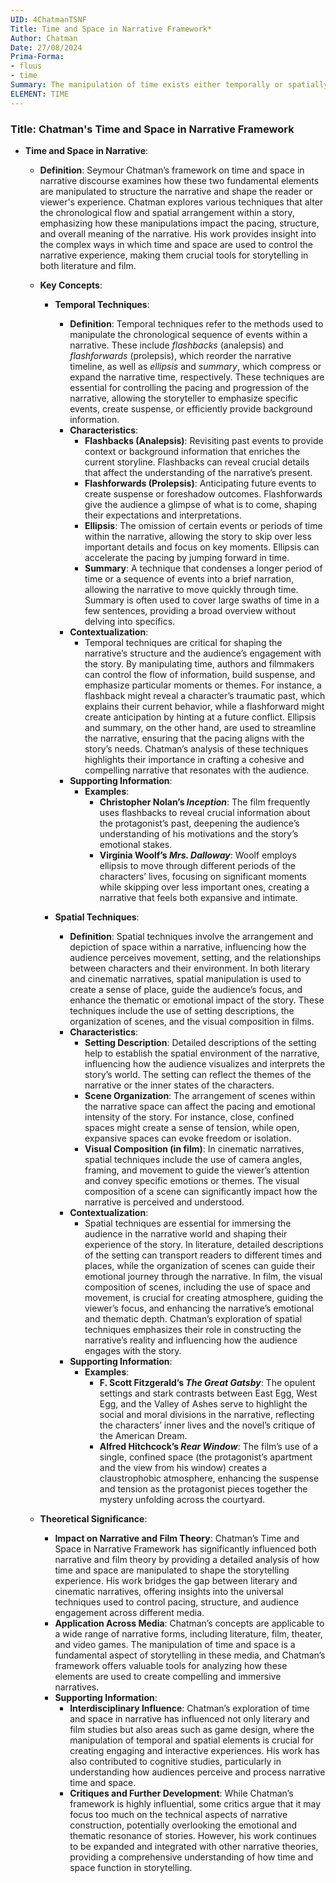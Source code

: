 ```yaml
---
UID: 4ChatmanTSNF
Title: Time and Space in Narrative Framework*
Author: Chatman
Date: 27/08/2024
Prima-Forma:
- fluus
- time
Summary: The manipulation of time exists either temporally or spatially.
ELEMENT: TIME
---
```

### Title: **Chatman's Time and Space in Narrative Framework**

- **Time and Space in Narrative**:
  - **Definition**: Seymour Chatman’s framework on time and space in narrative discourse examines how these two fundamental elements are manipulated to structure the narrative and shape the reader or viewer's experience. Chatman explores various techniques that alter the chronological flow and spatial arrangement within a story, emphasizing how these manipulations impact the pacing, structure, and overall meaning of the narrative. His work provides insight into the complex ways in which time and space are used to control the narrative experience, making them crucial tools for storytelling in both literature and film.

  - **Key Concepts**:

    - **Temporal Techniques**:
      - **Definition**: Temporal techniques refer to the methods used to manipulate the chronological sequence of events within a narrative. These include *flashbacks* (analepsis) and *flashforwards* (prolepsis), which reorder the narrative timeline, as well as *ellipsis* and *summary*, which compress or expand the narrative time, respectively. These techniques are essential for controlling the pacing and progression of the narrative, allowing the storyteller to emphasize specific events, create suspense, or efficiently provide background information.
      - **Characteristics**:
        - **Flashbacks (Analepsis)**: Revisiting past events to provide context or background information that enriches the current storyline. Flashbacks can reveal crucial details that affect the understanding of the narrative’s present.
        - **Flashforwards (Prolepsis)**: Anticipating future events to create suspense or foreshadow outcomes. Flashforwards give the audience a glimpse of what is to come, shaping their expectations and interpretations.
        - **Ellipsis**: The omission of certain events or periods of time within the narrative, allowing the story to skip over less important details and focus on key moments. Ellipsis can accelerate the pacing by jumping forward in time.
        - **Summary**: A technique that condenses a longer period of time or a sequence of events into a brief narration, allowing the narrative to move quickly through time. Summary is often used to cover large swaths of time in a few sentences, providing a broad overview without delving into specifics.
      - **Contextualization**:
        - Temporal techniques are critical for shaping the narrative’s structure and the audience’s engagement with the story. By manipulating time, authors and filmmakers can control the flow of information, build suspense, and emphasize particular moments or themes. For instance, a flashback might reveal a character’s traumatic past, which explains their current behavior, while a flashforward might create anticipation by hinting at a future conflict. Ellipsis and summary, on the other hand, are used to streamline the narrative, ensuring that the pacing aligns with the story’s needs. Chatman’s analysis of these techniques highlights their importance in crafting a cohesive and compelling narrative that resonates with the audience.
      - **Supporting Information**:
        - **Examples**:
          - **Christopher Nolan’s *Inception***: The film frequently uses flashbacks to reveal crucial information about the protagonist’s past, deepening the audience’s understanding of his motivations and the story’s emotional stakes.
          - **Virginia Woolf’s *Mrs. Dalloway***: Woolf employs ellipsis to move through different periods of the characters’ lives, focusing on significant moments while skipping over less important ones, creating a narrative that feels both expansive and intimate.

    - **Spatial Techniques**:
      - **Definition**: Spatial techniques involve the arrangement and depiction of space within a narrative, influencing how the audience perceives movement, setting, and the relationships between characters and their environment. In both literary and cinematic narratives, spatial manipulation is used to create a sense of place, guide the audience’s focus, and enhance the thematic or emotional impact of the story. These techniques include the use of setting descriptions, the organization of scenes, and the visual composition in films.
      - **Characteristics**:
        - **Setting Description**: Detailed descriptions of the setting help to establish the spatial environment of the narrative, influencing how the audience visualizes and interprets the story’s world. The setting can reflect the themes of the narrative or the inner states of the characters.
        - **Scene Organization**: The arrangement of scenes within the narrative space can affect the pacing and emotional intensity of the story. For instance, close, confined spaces might create a sense of tension, while open, expansive spaces can evoke freedom or isolation.
        - **Visual Composition (in film)**: In cinematic narratives, spatial techniques include the use of camera angles, framing, and movement to guide the viewer’s attention and convey specific emotions or themes. The visual composition of a scene can significantly impact how the narrative is perceived and understood.
      - **Contextualization**:
        - Spatial techniques are essential for immersing the audience in the narrative world and shaping their experience of the story. In literature, detailed descriptions of the setting can transport readers to different times and places, while the organization of scenes can guide their emotional journey through the narrative. In film, the visual composition of scenes, including the use of space and movement, is crucial for creating atmosphere, guiding the viewer’s focus, and enhancing the narrative’s emotional and thematic depth. Chatman’s exploration of spatial techniques emphasizes their role in constructing the narrative’s reality and influencing how the audience engages with the story.
      - **Supporting Information**:
        - **Examples**:
          - **F. Scott Fitzgerald’s *The Great Gatsby***: The opulent settings and stark contrasts between East Egg, West Egg, and the Valley of Ashes serve to highlight the social and moral divisions in the narrative, reflecting the characters’ inner lives and the novel’s critique of the American Dream.
          - **Alfred Hitchcock’s *Rear Window***: The film’s use of a single, confined space (the protagonist’s apartment and the view from his window) creates a claustrophobic atmosphere, enhancing the suspense and tension as the protagonist pieces together the mystery unfolding across the courtyard.

  - **Theoretical Significance**:
    - **Impact on Narrative and Film Theory**: Chatman’s Time and Space in Narrative Framework has significantly influenced both narrative and film theory by providing a detailed analysis of how time and space are manipulated to shape the storytelling experience. His work bridges the gap between literary and cinematic narratives, offering insights into the universal techniques used to control pacing, structure, and audience engagement across different media.
    - **Application Across Media**: Chatman’s concepts are applicable to a wide range of narrative forms, including literature, film, theater, and video games. The manipulation of time and space is a fundamental aspect of storytelling in these media, and Chatman’s framework offers valuable tools for analyzing how these elements are used to create compelling and immersive narratives.
    - **Supporting Information**:
      - **Interdisciplinary Influence**: Chatman’s exploration of time and space in narrative has influenced not only literary and film studies but also areas such as game design, where the manipulation of temporal and spatial elements is crucial for creating engaging and interactive experiences. His work has also contributed to cognitive studies, particularly in understanding how audiences perceive and process narrative time and space.
      - **Critiques and Further Development**: While Chatman’s framework is highly influential, some critics argue that it may focus too much on the technical aspects of narrative construction, potentially overlooking the emotional and thematic resonance of stories. However, his work continues to be expanded and integrated with other narrative theories, providing a comprehensive understanding of how time and space function in storytelling.